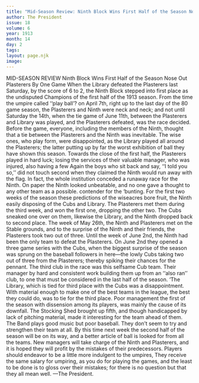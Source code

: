 ```yaml
---
title: "Mid-Season Review: Ninth Block Wins First Half of the Season Nose Out Plasterers By One Game"
author: The President
issue: 18
volume: 6
year: 1913
month: 14
day: 2
tags:
layout: page.njk
image:
---
```

MID-SEASON REVIEW    Ninth Block Wins First Half of the Season Nose Out Plasterers By One Game    When the Library defeated the Plasterers last Saturday, by the score of 6 to 2, the Ninth Block stepped into first place as the undisputed Champions of the first half of the 1913 season. From the time the umpire called ‘‘play ball’? on April 7th, right up to the last day of the 80 game season, the Plasterers and Ninth were neck and neck; and not until Saturday the 14th, when the tie game of June 11th, between the Plasterers and Library was played, and the Plasterers defeated, was the race decided. Before the game, everyone, including the members of the Ninth, thought that a tie between the Plasterers and the Ninth was inevitable. The wise ones, who play form, were disappointed, as the Library played all around the Plasterers; the latter putting up by far the worst exhibition of ball they have shown this season. Towards the close of the first half, the Plasterers played in hard luck; losing the services of their valuable manager, who was injured, also having a few Again the boys who sit back and say, ‘‘I told you so,’’ did not touch second when they claimed the Ninth would run away with the flag. In fact, the whole institution conceded a runaway race for the Ninth. On paper the Ninth looked unbeatable, and no one gave a thought to any other team as a possible. contender for the ‘bunting. For the first two weeks of the season these predictions of the wiseacres bore fruit, the Ninth easily disposing of the Cubs and Library. The Plasterers met them during the third week, and won the first one, dropping the other two. The Cubs sneaked one over on them, likewise the Library, and the Ninth dropped back to second place. The week of May 26th, the Ninth and Plasterers met on the Stable grounds, and to the surprise of the Ninth and their friends, the Plasterers took two out of three. Until the week of June 2nd, the Ninth had been the only team to defeat the Plasterers. On June 2nd they opened a three game series with the Cubs, when the biggest surprise of the season was sprung on the baseball followers in here—the lowly Cubs taking two out of three from the Plasterers; thereby spiking their chances for the pennant. The third club in the race was this selfsame Cub team. Their manager by hard and consistent work building them up from an ‘‘also ran’’ club, to one that must be considered in the last half of the season. ‘The Library, which is tied for third place with the Cubs was a disappointment. With material enough to make one of the best teams in the league, the best they could do, was to tie for the third place. Poor management the first of the season with dissension among its players, was mainly the cause of its downfall. The Stocking Shed brought up fifth, and though handicapped by lack of pitching material, made it interesting for the team ahead of them. The Band plays good music but poor baseball. They don’t seem to try and strengthen their team at all. By this time next week the second half of the season will be on its way, and a better article of ball is looked for from all the teams. New managers will take charge of the Ninth and Plasterers, and it is hoped they will profit by the mistakes of their predecessors. Players should endeavor to be a little more indulgent to the umpires, They receive the same salary for umpiring, as you do for playing the games, and the least to be done is to gloss over their mistakes; for there is no question but that they all mean well. —The President. 


